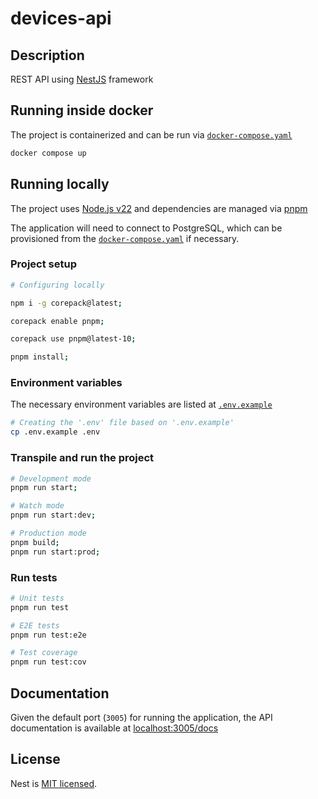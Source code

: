 # devices-api

## Description

REST API using [NestJS](https://github.com/nestjs/nest) framework

## Running inside docker

The project is containerized and can be run via [`docker-compose.yaml`](docker-compose.yaml)

```bash
docker compose up
```

## Running locally

The project uses [Node.js v22](https://nodejs.org/en/download) and dependencies are managed via [pnpm](https://pnpm.io/)

The application will need to connect to PostgreSQL, which can be provisioned from the [`docker-compose.yaml`](docker-compose.yaml) if necessary.

### Project setup

```bash
# Configuring locally

npm i -g corepack@latest;

corepack enable pnpm;

corepack use pnpm@latest-10;

pnpm install;
```

### Environment variables

The necessary environment variables are listed at [`.env.example`](.env.example)

```bash
# Creating the '.env' file based on '.env.example'
cp .env.example .env
```

### Transpile and run the project

```bash
# Development mode
pnpm run start;

# Watch mode
pnpm run start:dev;

# Production mode
pnpm build;
pnpm run start:prod;
```

### Run tests

```bash
# Unit tests
pnpm run test

# E2E tests
pnpm run test:e2e

# Test coverage
pnpm run test:cov
```

## Documentation

Given the default port (`3005`) for running the application, the API documentation is available at [localhost:3005/docs](http://localhost:3005/docs)

## License

Nest is [MIT licensed](https://github.com/nestjs/nest/blob/master/LICENSE).
